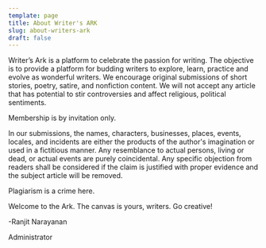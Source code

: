 ```yaml
---
template: page
title: About Writer's ARK
slug: about-writers-ark
draft: false
---
```

Writer’s Ark is a platform to celebrate the passion for writing. The objective is to provide a platform for budding writers to explore, learn, practice and evolve as wonderful writers. We encourage original submissions of short stories, poetry, satire, and nonfiction content. We will not accept any article that has potential to stir controversies and affect religious, political sentiments. 


Membership is by invitation only.


In our submissions, the names, characters, businesses, places, events, locales, and incidents are either the products of the author's imagination or used in a fictitious manner. Any resemblance to actual persons, living or dead, or actual events are purely coincidental. Any specific objection from readers shall be considered if the claim is justified with proper evidence and the subject article will be removed.


Plagiarism is a crime here. 


Welcome to the Ark. The canvas is yours, writers. Go creative!





\-Ranjit Narayanan


Administrator